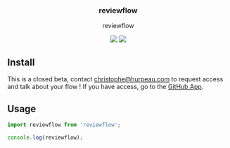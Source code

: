 <h3 align="center">
  reviewflow
</h3>

<p align="center">
  reviewflow
</p>

<p align="center">
  <a href="https://david-dm.org/christophehurpeau/reviewflow"><img src="https://david-dm.org/christophehurpeau/reviewflow.svg?style=flat-square"></a>
  <a href="https://dependencyci.com/github/christophehurpeau/reviewflow"><img src="https://dependencyci.com/github/christophehurpeau/reviewflow/badge?style=flat-square"></a>
</p>

## Install

This is a closed beta, contact christophe@hurpeau.com to request access and talk about your flow !
If you have access, go to the [GitHub App](https://github.com/apps/reviewflow).

## Usage

```js
import reviewflow from 'reviewflow';

console.log(reviewflow);
```
